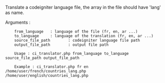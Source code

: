  Translate a codeigniter language file, the array in the file should have 'lang' as name.

 Arguments : 

        from_language   : language of the file (fr, en, ar ...)
        to_language     : language of the translation (fr, en, ar ...)
        source_file_path        : codeigniter language file path
        output_file_path        : output file path

        Usage : ci_translator.php from_language to_language source_file_path output_file_path

        Example : ci_translator.php fr en /home/user/french/countries_lang.php /home/user/english/countries_lang.php

